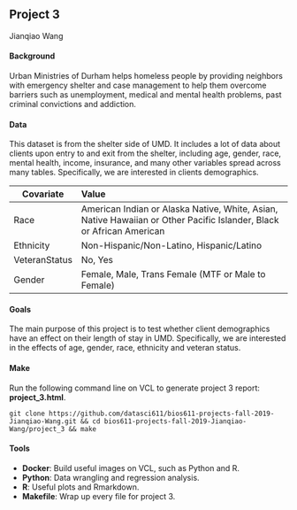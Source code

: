 ## Project 3

Jianqiao Wang

#### Background

Urban Ministries of Durham helps homeless people by providing neighbors with emergency shelter and case management to help them overcome barriers such as unemployment, medical and mental health problems, past criminal convictions and addiction.

#### Data

This dataset is from the shelter side of UMD. It includes a lot of data about clients upon entry to and exit from the shelter, including age, gender, race, mental health, income, insurance, and many other variables spread across many tables. Specifically, we are interested in clients demographics.

| Covariate     | Value                                                        |
| ------------- | :----------------------------------------------------------- |
| Race          | American Indian or Alaska Native, White, Asian, Native Hawaiian or Other Pacific Islander, Black or African American |
| Ethnicity     | Non-Hispanic/Non-Latino, Hispanic/Latino                     |
| VeteranStatus | No, Yes                                                      |
| Gender        | Female, Male, Trans Female (MTF or Male to Female)           |

#### Goals

The main purpose of this project is to test whether client demographics have an effect on their length of stay in UMD. Specifically, we are interested in the effects of age, gender, race, ethnicity and veteran status. 

#### Make

Run the following command line on VCL to generate project 3 report: **project_3.html**.

```
git clone https://github.com/datasci611/bios611-projects-fall-2019-Jianqiao-Wang.git && cd bios611-projects-fall-2019-Jianqiao-Wang/project_3 && make
```

#### Tools

* **Docker**: Build useful images on VCL, such as Python and R.
* **Python**: Data wrangling and regression analysis.
* **R**: Useful plots and Rmarkdown.
* **Makefile**: Wrap up every file for project 3.



